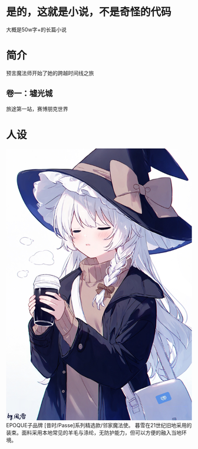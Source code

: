 # 是的，这就是小说，不是奇怪的代码
大概是50w字+的长篇小说

# 简介
预言魔法师开始了她的跨越时间线之旅

## 卷一：墟光城
旅途第一站，赛博朋克世界

# 人设
![img](https://github.com/T-Auto/Novel/blob/main/%E7%9B%B8%E5%85%B3%E8%AE%BE%E5%AE%9A/%E4%BA%BA%E8%AE%BE%E5%9B%BE.jpeg)
EPOQUE子品牌 [昔时/Passe]系列精选款/邻家魔法使。
暮雪在21世纪旧地采用的装束。面料采用本地常见的羊毛与涤纶，无防护能力，但可以方便的融入当地环境。
